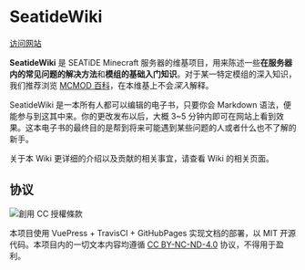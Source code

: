 # SeatideWiki

[访问网站](https://w.seatide.top)

**SeatideWiki** 是 SEATiDE Minecraft 服务器的维基项目，用来陈述一些**在服务器内的常见问题的解决方法**和**模组的基础入门知识**。对于某一特定模组的深入知识，我们推荐浏览 [MCMOD 百科](https://www.mcmod.cn)，在本维基上不会*深入*解释。

SeatideWiki 是一本所有人都可以编辑的电子书，只要你会 Markdown 语法，便能参与到这其中来。你的更改发布以后，大概 3~5 分钟内即可在网站上看到效果。这本电子书的最终目的是帮到将来可能遇到某些问题的人或者什么也不了解的新手。

关于本 Wiki 更详细的介绍以及贡献的相关事宜，请查看 Wiki 的相关页面。

## 协议

<img class="no-style" alt="創用 CC 授權條款" style="border-width:0" src="https://licensebuttons.net/l/by-nc-nd/4.0/88x31.png" />

本项目使用 VuePress + TravisCI + GitHubPages 实现文档的部署，以 MIT 开源代码。本项目内的一切文本内容均遵循 [CC BY-NC-ND-4.0](https://creativecommons.org/licenses/by-nc-nd/4.0/) 协议，不得用于盈利。
